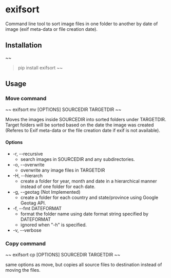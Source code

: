 exifsort
========================================================================

Command line tool to sort image files in one folder to another by date
of image (exif meta-data or file creation date).

Installation
------------------------------------------------------------------------

~~
> pip install exifsort
~~

Usage
------------------------------------------------------------------------

### Move command

~~
exifsort mv [OPTIONS] SOURCEDIR TARGETDIR
~~

Moves the images inside SOURCEDIR into sorted folders under TARGETDIR.
Target folders will be sorted based on the date the image was created
(Referes to Exif meta-data or the file creation date if exif is not
available).

#### Options

* -r, --recursive
    * search images in SOURCEDIR and any subdirectories.
* -o, --overwrite
    * overwrite any image files in TARGETDIR
* -H, --hierarch
    * create a folder for year, month and date in a hierarchical manner
      instead of one folder for each date.
* -g, --geotag (Not Implemented)
    * create a folder for each country and state/province using Google
      Geotag API.
* -f, --fmt DATEFORMAT
    * format the folder name using date format string specified by DATEFORMAT
    * ignored when "-h" is specified.
* -v, --verbose

### Copy command

~~
exifsort cp [OPTIONS] SOURCEDIR TARGETDIR
~~

same options as move, but copies all source files to destination instead
of moving the files.
